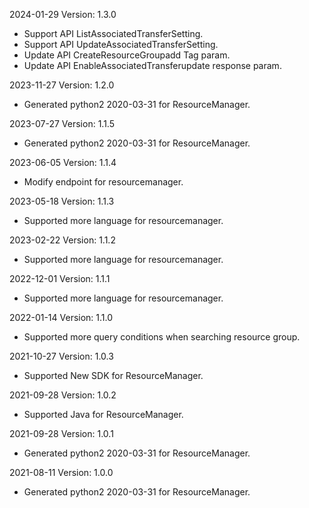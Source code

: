 2024-01-29 Version: 1.3.0
- Support API ListAssociatedTransferSetting.
- Support API UpdateAssociatedTransferSetting.
- Update API CreateResourceGroupadd Tag param.
- Update API EnableAssociatedTransferupdate response param.


2023-11-27 Version: 1.2.0
- Generated python2 2020-03-31 for ResourceManager.

2023-07-27 Version: 1.1.5
- Generated python2 2020-03-31 for ResourceManager.

2023-06-05 Version: 1.1.4
- Modify endpoint for resourcemanager.

2023-05-18 Version: 1.1.3
- Supported more language for resourcemanager.

2023-02-22 Version: 1.1.2
- Supported more language for resourcemanager.

2022-12-01 Version: 1.1.1
- Supported more language for resourcemanager.

2022-01-14 Version: 1.1.0
- Supported more query conditions when searching resource group.

2021-10-27 Version: 1.0.3
- Supported New SDK for ResourceManager.

2021-09-28 Version: 1.0.2
- Supported Java for ResourceManager.

2021-09-28 Version: 1.0.1
- Generated python2 2020-03-31 for ResourceManager.

2021-08-11 Version: 1.0.0
- Generated python2 2020-03-31 for ResourceManager.

